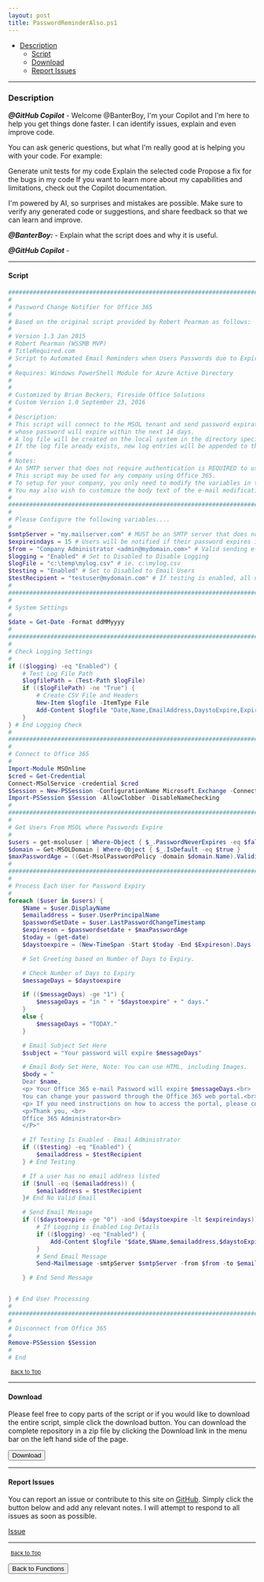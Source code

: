```yaml
---
layout: post
title: PasswordReminderAlso.ps1
---
```


- [Description](#description)
  - [Script](#script)
  - [Download](#download)
  - [Report Issues](#report-issues)

---

### Description

**_@GitHub Copilot_** - Welcome @BanterBoy, I'm your Copilot and I'm here to help you get things done faster. I can identify issues, explain and even improve code.

You can ask generic questions, but what I'm really good at is helping you with your code. For example:

Generate unit tests for my code
Explain the selected code
Propose a fix for the bugs in my code
If you want to learn more about my capabilities and limitations, check out the Copilot documentation.

I'm powered by AI, so surprises and mistakes are possible. Make sure to verify any generated code or suggestions, and share feedback so that we can learn and improve.

**_@BanterBoy:_** - Explain what the script does and why it is useful.

**_@GitHub Copilot_** -

---

#### Script

```powershell
#################################################################################################################
#
# Password Change Notifier for Office 365
#
# Based on the original script provided by Robert Pearman as follows:
#
# Version 1.3 Jan 2015
# Robert Pearman (WSSMB MVP)
# TitleRequired.com
# Script to Automated Email Reminders when Users Passwords due to Expire.
#
# Requires: Windows PowerShell Module for Azure Active Directory
#
#
# Customized by Brian Beckers, Fireside Office Solutions
# Custom Version 1.0 September 23, 2016
#
# Description:
# This script will connect to the MSOL tenant and send password expiration notifications to all Office 365 users
# whose password will expire within the next 14 days.
# A log file will be created on the local system in the directory specified in the variable section of this script.
# If the log file aready exists, new log entries will be appended to the end.
#
# Notes:
# An SMTP server that does not require authentication is REQUIRED to use this script.
# This script may be used for any company using Office 365.
# To setup for your company, you only need to modify the variables in the first section of this script.
# You may also wish to customize the body text of the e-mail modification.
#
##################################################################################################################
#
# Please Configure the following variables....
#
$smtpServer = "my.mailserver.com" # MUST be an SMTP server that does not require authentication
$expireindays = 15 # Users will be notified if their password expires in this many days or less
$from = "Company Administrator <admin@mydomain.com>" # Valid sending e-mail address
$logging = "Enabled" # Set to Disabled to Disable Logging
$logFile = "c:\temp\mylog.csv" # ie. c:\mylog.csv
$testing = "Enabled" # Set to Disabled to Email Users
$testRecipient = "testuser@mydomain.com" # If testing is enabled, all notifications go to this e-mail
#
###################################################################################################################
#
# System Settings
#
$date = Get-Date -Format ddMMyyyy
#
###################################################################################################################
#
# Check Logging Settings
#
if (($logging) -eq "Enabled") {
    # Test Log File Path
    $logfilePath = (Test-Path $logFile)
    if (($logFilePath) -ne "True") {
        # Create CSV File and Headers
        New-Item $logfile -ItemType File
        Add-Content $logfile "Date,Name,EmailAddress,DaystoExpire,ExpiresOn"
    }
} # End Logging Check
#
###################################################################################################################
#
# Connect to Office 365
#
Import-Module MSOnline
$cred = Get-Credential
Connect-MSolService -credential $cred
$Session = New-PSSession -ConfigurationName Microsoft.Exchange -ConnectionUri https://ps.outlook.com/powershell-liveid/ -Credential $cred -Authentication Basic -AllowRedirection
Import-PSSession $Session -AllowClobber -DisableNameChecking
#
###################################################################################################################
#
# Get Users From MSOL where Passwords Expire
#
$users = get-msoluser | Where-Object { $_.PasswordNeverExpires -eq $false }
$domain = Get-MSOLDomain | Where-Object { $_.IsDefault -eq $true }
$maxPasswordAge = ((Get-MsolPasswordPolicy -domain $domain.Name).ValidityPeriod).ToString()
#
###################################################################################################################
#
# Process Each User for Password Expiry
#
foreach ($user in $users) {
    $Name = $user.DisplayName
    $emailaddress = $user.UserPrincipalName
    $passwordSetDate = $user.LastPasswordChangeTimestamp
    $expireson = $passwordsetdate + $maxPasswordAge
    $today = (get-date)
    $daystoexpire = (New-TimeSpan -Start $today -End $Expireson).Days

    # Set Greeting based on Number of Days to Expiry.

    # Check Number of Days to Expiry
    $messageDays = $daystoexpire

    if (($messageDays) -ge "1") {
        $messageDays = "in " + "$daystoexpire" + " days."
    }
    else {
        $messageDays = "TODAY."
    }

    # Email Subject Set Here
    $subject = "Your password will expire $messageDays"

    # Email Body Set Here, Note: You can use HTML, including Images.
    $body = "
    Dear $name,
    <p> Your Office 365 e-mail Password will expire $messageDays.<br>
    You can change your password through the Office 365 web portal.<br>
    <p> If you need instructions on how to access the portal, please contact the administrator.<br>
    <p>Thank you, <br>
    Office 365 Administrator<br>
    </P>"

    # If Testing Is Enabled - Email Administrator
    if (($testing) -eq "Enabled") {
        $emailaddress = $testRecipient
    } # End Testing

    # If a user has no email address listed
    if ($null -eq ($emailaddress)) {
        $emailaddress = $testRecipient
    }# End No Valid Email

    # Send Email Message
    if (($daystoexpire -ge "0") -and ($daystoexpire -lt $expireindays)) {
        # If Logging is Enabled Log Details
        if (($logging) -eq "Enabled") {
            Add-Content $logfile "$date,$Name,$emailaddress,$daystoExpire,$expireson"
        }
        # Send Email Message
        Send-Mailmessage -smtpServer $smtpServer -from $from -to $emailaddress -subject $subject -body $body -bodyasHTML -priority High

    } # End Send Message


} # End User Processing
#
###################################################################################################################
#
# Disconnect from Office 365
#
Remove-PSSession $Session
#
# End
```

<span style="font-size:11px;"><a href="#"><i class="fas fa-caret-up" aria-hidden="true" style="color: white; margin-right:5px;"></i>Back to Top</a></span>

---

#### Download

Please feel free to copy parts of the script or if you would like to download the entire script, simple click the download button. You can download the complete repository in a zip file by clicking the Download link in the menu bar on the left hand side of the page.

<button class="btn" type="submit" onclick="window.open('/PowerShell/functions/exchange/PasswordReminderAlso.ps1')">
    <i class="fa fa-cloud-download-alt">
    </i>
        Download
</button>

---

#### Report Issues

You can report an issue or contribute to this site on <a href="https://github.com/BanterBoy/scripts-blog/issues">GitHub</a>. Simply click the button below and add any relevant notes. I will attempt to respond to all issues as soon as possible.

<!-- Place this tag where you want the button to render. -->

<a class="github-button" href="https://github.com/BanterBoy/scripts-blog/issues/new?title=PasswordReminderAlso.ps1&body=There is a problem with this function. Please find details below." data-show-count="true" aria-label="Issue BanterBoy/scripts-blog on GitHub">Issue</a>

---

<span style="font-size:11px;"><a href="#"><i class="fas fa-caret-up" aria-hidden="true" style="color: white; margin-right:5px;"></i>Back to Top</a></span>

<a href="/menu/_pages/functions.html">
    <button class="btn">
        <i class='fas fa-reply'>
        </i>
            Back to Functions
    </button>
</a>

[1]: http://ecotrust-canada.github.io/markdown-toc
[2]: https://github.com/googlearchive/code-prettify
